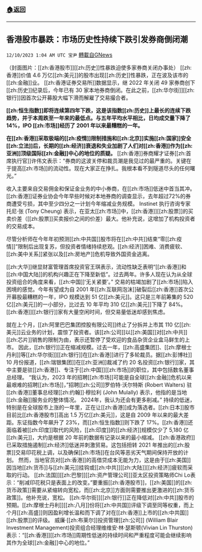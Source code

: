 ###  [:house:返回](README.md)
---


## 香港股市暴跌：市场历史性持续下跌引发券商倒闭潮
`12/10/2023 1:04 AM UTC 宝尹` [轉載自GNews](https://gnews.org/articles/2091383)

（封面图片：[[zh:香港股市]][[zh:历史]]性暴跌迫使多家券商关闭办事处）
[[zh:香港]]价值 4.6 万亿[[zh:美元]]的股市出现[[zh:历史]]性暴跌，正在波及该市的[[zh:金融]]业。
[[zh:香港证券交易所]]数据显示，继 2022 年关闭 49 家券商创下[[zh:历史]]纪录后，今年已有 30 家本地券商倒闭。在此之前，[[zh:华尔街]][[zh:银行]]因首次公开募股大幅下滑而解雇了交易撮合者。


**[[zh:恒生指数]]即将连续第四年下跌，这是该指数[[zh:历史]]上最长的连续下跌趋势，并于本周跌至一年来的最低点。与五年平均水平相比，日均成交量下降了 14%，IPO [[zh:市场]]经历了 2001 年以来最糟糕的一年。**

**在[[zh:香港]]采取极端的[[zh:疫情]]限制措施和[[zh:北京]]实施[[zh:国家]]安全[[zh:立法]]后，长期的[[zh:经济]]衰退和失业加剧了人们对[[zh:香港]]作为[[zh:亚洲]]顶级国际[[zh:金融]]中心的地位的质疑。**
[[zh:香港]]券商耀才证券[[zh:首席执行官]]许伟文表示：“券商的这波关停和裁员潮是我见过的最严重的。关键在于提高[[zh:市场]]的流动性。现在大家正在挣扎。我根本看不到隧道尽头的任何曙光。”

收入主要来自交易佣金和保证金业务的中小券商，在[[zh:市场]]低迷中首当其冲。[[zh:香港]]证券业协会今年早些时候对本地券商的调查显示，去年超过72%的券商遭受亏损，其中至少四分之一计划今年缩减业务规模。
Instinet 执行咨询专家托尼·张 (Tony Cheung) 表示，在亚太[[zh:市场]]中，[[zh:香港]][[zh:股票]]的买卖价差（[[zh:股票]]买卖报价之间的价差）最大。他补充说，这增加了机构投资者的交易成本。

尽管分析师在今年年初预测[[zh:中共国]]股市将在[[zh:中共]]结束“零[[zh:疫情]]”限制后出现复苏，但投资者情绪持续悲观。[[zh:经济]]困难、消费疲软、[[zh:美中关系]]紧张以及[[zh:房地产]]危机导致外国资金逃离。

[[zh:大华]]继显财富管理首席投资官王琪表示，流动性缺乏表明“[[zh:香港]]和[[zh:中国大陆]]的机构兴趣正在下降至新低”。过去两年。许多人现在认为从全球投资组合的角度来看，[[zh:中国]]‘无关紧要’。”
交易的枯竭加剧了[[zh:市场]]陷入困境的感觉。今年有望成为自 2001 年[[zh:互联网泡沫]]破裂后[[zh:香港]]首次公开募股最糟糕的一年，IPO 规模达到 51 亿[[zh:美元]]。这只是三年前筹集的 520 亿[[zh:美元]]的一小部分，比过去 10 年平均 310 亿[[zh:美元]]下降了 84%。
[[zh:香港]][[zh:银行]]家有大量空闲时间，但交易量低迷却感到焦虑。

就在上个月，[[zh:阿里巴巴集团控股有限公司]]终止了分拆并上市其 110 亿[[zh:美元]]云业务的计划，震惊了投资者。该[[zh:公司]]以[[zh:美国]]对[[zh:中共]][[zh:芯片]]销售的限制为由，表示还暂停了受欢迎的食品杂货企业盒马鲜生的上市。
因此，[[zh:银行]]正在缩减规模。过去一年，[[zh:高盛集团]]、[[zh:摩根士丹利]]等[[zh:华尔街]][[zh:银行]]在[[zh:香港]]进行了多轮裁员。据[[zh:彭博社]] 10 月份报道，[[zh:瑞银集团]]在[[zh:亚洲]]裁减了约 20 名投资[[zh:银行]]家，其中主要是驻[[zh:香港]]、专注于[[zh:中国]][[zh:市场]]的职位，其中包括数名董事总经理。
“我认为，2023 年的招聘[[zh:市场]]可能是自全球[[zh:金融]]危机以来最艰难的招聘[[zh:市场]]，”招聘[[zh:公司]]罗伯特·沃尔特斯 (Robert Walters) 驻[[zh:香港]]董事总经理[[zh:约翰]]·穆拉利 (John Mulally) 表示，他指的是当地[[zh:金融]]服务业的整体情况。 2024年，我认为还会有更多削减。”
持续的低迷，特别是在全球股市上涨的一年里，正在让[[zh:香港]]成为落选者。[[zh:日本]]股市目前比[[zh:香港股市]]高出 1.5 万亿[[zh:美元]]，这是自 2009 年以来的最大差距。东证指数今年飙升了 23%，而[[zh:恒生指数]]则下跌了 17%。[[zh:香港]]还面临着被[[zh:印度]]取代的风险，[[zh:印度]]的[[zh:经济]]规模仅少了 5,180 亿[[zh:美元]]，大约是根据 20 年前的数据有记录以来的最小缩减。
[[zh:香港政府]]已采取措施遏制[[zh:经济]]低迷并刺激贸易。这包括扭转 2021 年推出的[[zh:股票]]交易印花税上调，以及确保[[zh:市场]]在台风等恶劣天气期间保持开放的计划。
然而，当地官员对[[zh:香港]]的高借贷成本无能为力，这是由于[[zh:美国]]因当地[[zh:货币]]与[[zh:美元]]挂钩或[[zh:中共]][[zh:大陆]][[zh:经济]]疲软而采取的行动。
[[zh:法国]][[zh:巴黎]][[zh:资产管理公司]]亚太区投资策略师Chi Lo表示：“削减印花税只是表面上的改变。”要重振[[zh:香港股市]]，[[zh:美国]]的[[zh:货币政策]]需要从紧缩转向宽松，而[[zh:北京]]方面则需要推出更激进的[[zh:货币政策]]。他补充说，宽松。
[[zh:华尔街]][[zh:银行]]正在降低对[[zh:中共]]股市的预期。[[zh:摩根士丹利]][[zh:八月]]份将[[zh:中共国]]评级下调至同等权重，而上个月[[zh:高盛]]则因盈利增长温和而下调了对在[[zh:香港]]上市的[[zh:中共国]][[zh:股票]]的评级。
威廉·[[zh:布莱尔]]投资管理[[zh:公司]] (William Blair Investment Management)投资组合经理维维安·林·瑟斯顿(Vivian Lin Thurston)表示：“[[zh:香港]][[zh:市场]]周期性低迷的持续时间和严重程度可能会继续影响其作为全球[[zh:金融]]中心的地位。”





